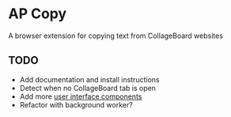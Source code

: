 # AP Copy

A browser extension for copying text from CollageBoard websites


## TODO
- Add documentation and install instructions
- Detect when no CollageBoard tab is open
- Add more [user interface components](https://developer.chrome.com/docs/extensions/develop/ui)
- Refactor with background worker?
